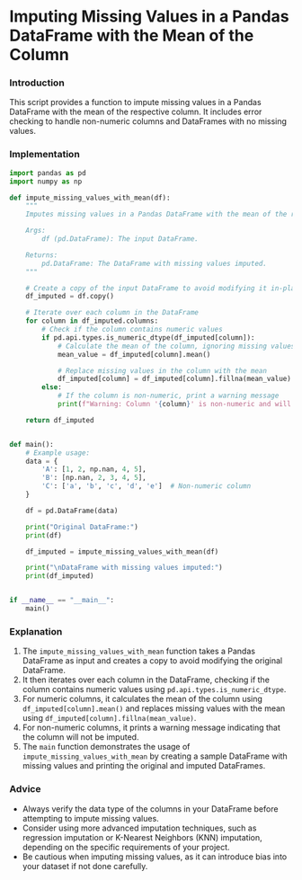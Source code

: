 **Imputing Missing Values in a Pandas DataFrame with the Mean of the Column**
================================================================================

### Introduction

This script provides a function to impute missing values in a Pandas DataFrame with the mean of the respective column. It includes error checking to handle non-numeric columns and DataFrames with no missing values.

### Implementation

```python
import pandas as pd
import numpy as np

def impute_missing_values_with_mean(df):
    """
    Imputes missing values in a Pandas DataFrame with the mean of the respective column.

    Args:
        df (pd.DataFrame): The input DataFrame.

    Returns:
        pd.DataFrame: The DataFrame with missing values imputed.
    """

    # Create a copy of the input DataFrame to avoid modifying it in-place
    df_imputed = df.copy()

    # Iterate over each column in the DataFrame
    for column in df_imputed.columns:
        # Check if the column contains numeric values
        if pd.api.types.is_numeric_dtype(df_imputed[column]):
            # Calculate the mean of the column, ignoring missing values
            mean_value = df_imputed[column].mean()

            # Replace missing values in the column with the mean
            df_imputed[column] = df_imputed[column].fillna(mean_value)
        else:
            # If the column is non-numeric, print a warning message
            print(f"Warning: Column '{column}' is non-numeric and will not be imputed.")

    return df_imputed


def main():
    # Example usage:
    data = {
        'A': [1, 2, np.nan, 4, 5],
        'B': [np.nan, 2, 3, 4, 5],
        'C': ['a', 'b', 'c', 'd', 'e']  # Non-numeric column
    }

    df = pd.DataFrame(data)

    print("Original DataFrame:")
    print(df)

    df_imputed = impute_missing_values_with_mean(df)

    print("\nDataFrame with missing values imputed:")
    print(df_imputed)


if __name__ == "__main__":
    main()

```

### Explanation

1. The `impute_missing_values_with_mean` function takes a Pandas DataFrame as input and creates a copy to avoid modifying the original DataFrame.
2. It then iterates over each column in the DataFrame, checking if the column contains numeric values using `pd.api.types.is_numeric_dtype`.
3. For numeric columns, it calculates the mean of the column using `df_imputed[column].mean()` and replaces missing values with the mean using `df_imputed[column].fillna(mean_value)`.
4. For non-numeric columns, it prints a warning message indicating that the column will not be imputed.
5. The `main` function demonstrates the usage of `impute_missing_values_with_mean` by creating a sample DataFrame with missing values and printing the original and imputed DataFrames.

### Advice

* Always verify the data type of the columns in your DataFrame before attempting to impute missing values.
* Consider using more advanced imputation techniques, such as regression imputation or K-Nearest Neighbors (KNN) imputation, depending on the specific requirements of your project.
* Be cautious when imputing missing values, as it can introduce bias into your dataset if not done carefully.